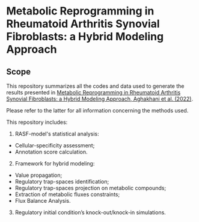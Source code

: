 # Metabolic Reprogramming in Rheumatoid Arthritis Synovial Fibroblasts: a Hybrid Modeling Approach

## Scope

This repository summarizes all the codes and data used to generate the results presented in [Metabolic Reprogramming in Rheumatoid Arthritis Synovial Fibroblasts: a Hybrid Modeling Approach, Aghakhani et al. (2022)](https://www.makeareadme.com/). 

Please refer to the latter for all information concerning the methods used.

This repository includes:

1.  RASF-model's statistical analysis:

- Cellular-specificity assessment;
- Annotation score calculation.

2. Framework for hybrid modeling:

- Value propagation;
- Regulatory trap-spaces identification;
- Regulatory trap-spaces projection on metabolic compounds;
- Extraction of metabolic fluxes constraints;
- Flux Balance Analysis.

3. Regulatory initial condition’s knock-out/knock-in simulations. 
